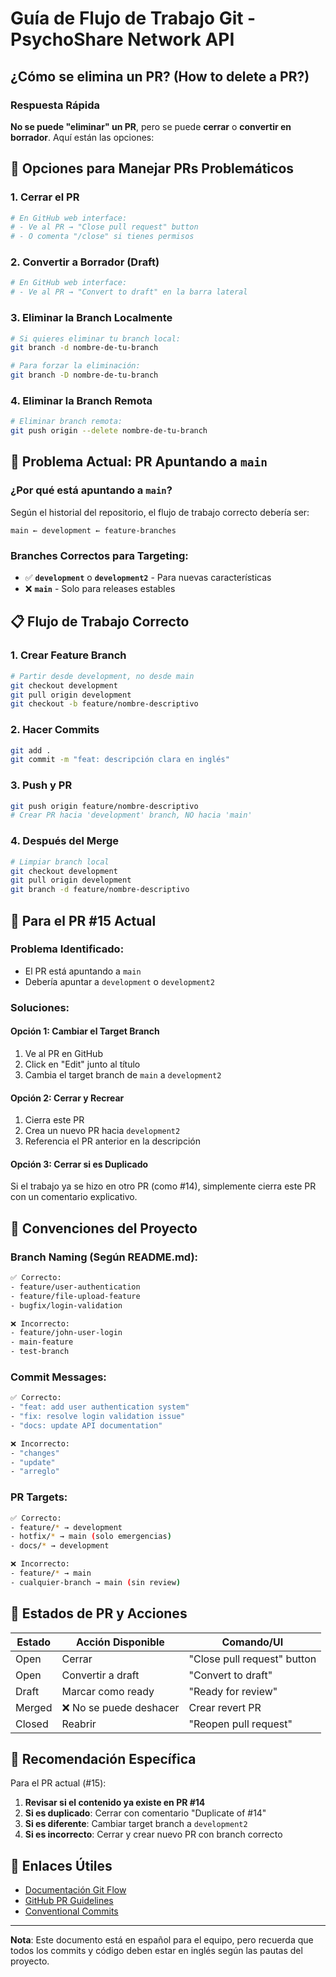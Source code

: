 # Guía de Flujo de Trabajo Git - PsychoShare Network API

## ¿Cómo se elimina un PR? (How to delete a PR?)

### Respuesta Rápida
**No se puede "eliminar" un PR**, pero se puede **cerrar** o **convertir en borrador**. Aquí están las opciones:

## 🔧 Opciones para Manejar PRs Problemáticos

### 1. Cerrar el PR
```bash
# En GitHub web interface:
# - Ve al PR → "Close pull request" button
# - O comenta "/close" si tienes permisos
```

### 2. Convertir a Borrador (Draft)
```bash
# En GitHub web interface:
# - Ve al PR → "Convert to draft" en la barra lateral
```

### 3. Eliminar la Branch Localmente
```bash
# Si quieres eliminar tu branch local:
git branch -d nombre-de-tu-branch

# Para forzar la eliminación:
git branch -D nombre-de-tu-branch
```

### 4. Eliminar la Branch Remota
```bash
# Eliminar branch remota:
git push origin --delete nombre-de-tu-branch
```

## 🎯 Problema Actual: PR Apuntando a `main`

### ¿Por qué está apuntando a `main`?
Según el historial del repositorio, el flujo de trabajo correcto debería ser:

```
main ← development ← feature-branches
```

### Branches Correctos para Targeting:
- ✅ **`development`** o **`development2`** - Para nuevas características
- ❌ **`main`** - Solo para releases estables

## 📋 Flujo de Trabajo Correcto

### 1. Crear Feature Branch
```bash
# Partir desde development, no desde main
git checkout development
git pull origin development
git checkout -b feature/nombre-descriptivo
```

### 2. Hacer Commits
```bash
git add .
git commit -m "feat: descripción clara en inglés"
```

### 3. Push y PR
```bash
git push origin feature/nombre-descriptivo
# Crear PR hacia 'development' branch, NO hacia 'main'
```

### 4. Después del Merge
```bash
# Limpiar branch local
git checkout development
git pull origin development
git branch -d feature/nombre-descriptivo
```

## 🚨 Para el PR #15 Actual

### Problema Identificado:
- El PR está apuntando a `main` 
- Debería apuntar a `development` o `development2`

### Soluciones:

#### Opción 1: Cambiar el Target Branch
1. Ve al PR en GitHub
2. Click en "Edit" junto al título
3. Cambia el target branch de `main` a `development2`

#### Opción 2: Cerrar y Recrear
1. Cierra este PR
2. Crea un nuevo PR hacia `development2`
3. Referencia el PR anterior en la descripción

#### Opción 3: Cerrar si es Duplicado
Si el trabajo ya se hizo en otro PR (como #14), simplemente cierra este PR con un comentario explicativo.

## 📝 Convenciones del Proyecto

### Branch Naming (Según README.md):
```bash
✅ Correcto:
- feature/user-authentication
- feature/file-upload-feature  
- bugfix/login-validation

❌ Incorrecto:
- feature/john-user-login
- main-feature
- test-branch
```

### Commit Messages:
```bash
✅ Correcto:
- "feat: add user authentication system"
- "fix: resolve login validation issue"  
- "docs: update API documentation"

❌ Incorrecto:
- "changes"
- "update"
- "arreglo"
```

### PR Targets:
```bash
✅ Correcto:
- feature/* → development
- hotfix/* → main (solo emergencias)
- docs/* → development

❌ Incorrecto:  
- feature/* → main
- cualquier-branch → main (sin review)
```

## 🔄 Estados de PR y Acciones

| Estado | Acción Disponible | Comando/UI |
|--------|-------------------|------------|
| Open | Cerrar | "Close pull request" button |
| Open | Convertir a draft | "Convert to draft" |
| Draft | Marcar como ready | "Ready for review" |
| Merged | ❌ No se puede deshacer | Crear revert PR |
| Closed | Reabrir | "Reopen pull request" |

## 🎯 Recomendación Específica

Para el PR actual (#15):

1. **Revisar si el contenido ya existe en PR #14**
2. **Si es duplicado**: Cerrar con comentario "Duplicate of #14"  
3. **Si es diferente**: Cambiar target branch a `development2`
4. **Si es incorrecto**: Cerrar y crear nuevo PR con branch correcto

## 🔗 Enlaces Útiles

- [Documentación Git Flow](https://nvie.com/posts/a-successful-git-branching-model/)
- [GitHub PR Guidelines](https://docs.github.com/en/pull-requests)
- [Conventional Commits](https://www.conventionalcommits.org/)

---

**Nota**: Este documento está en español para el equipo, pero recuerda que todos los commits y código deben estar en inglés según las pautas del proyecto.